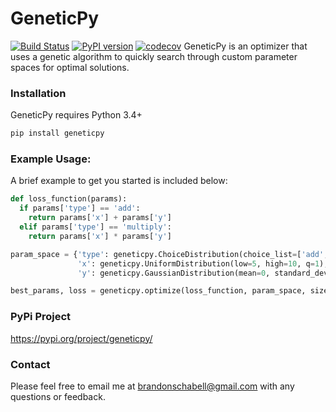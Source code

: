 # GeneticPy

[![Build Status](https://travis-ci.com/geneticpy/geneticpy.svg?branch=master)](https://travis-ci.com/geneticpy/geneticpy)
[![PyPI version](https://badge.fury.io/py/geneticpy.svg)](https://badge.fury.io/py/geneticpy)
[![codecov](https://codecov.io/gh/geneticpy/geneticpy/branch/master/graph/badge.svg)](https://codecov.io/gh/geneticpy/geneticpy)
GeneticPy is an optimizer that uses a genetic algorithm to quickly search through custom parameter spaces for optimal solutions.

### Installation

GeneticPy requires Python 3.4+

```sh
pip install geneticpy
```

### Example Usage:

A brief example to get you started is included below:

```python
def loss_function(params):
  if params['type'] == 'add':
    return params['x'] + params['y']
  elif params['type'] == 'multiply':
    return params['x'] * params['y']

param_space = {'type': geneticpy.ChoiceDistribution(choice_list=['add', 'multiply']),
               'x': geneticpy.UniformDistribution(low=5, high=10, q=1),
               'y': geneticpy.GaussianDistribution(mean=0, standard_deviation=1)}

best_params, loss = geneticpy.optimize(loss_function, param_space, size=200, generation_count=500, verbose=False)
```

### PyPi Project
https://pypi.org/project/geneticpy/

### Contact

Please feel free to email me at brandonschabell@gmail.com with any questions or feedback.
